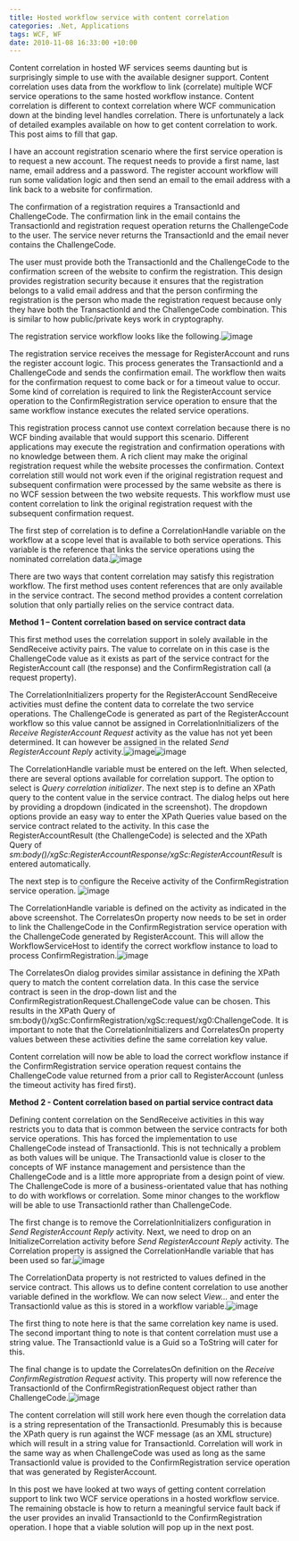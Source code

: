 ```yaml
---
title: Hosted workflow service with content correlation
categories: .Net, Applications
tags: WCF, WF
date: 2010-11-08 16:33:00 +10:00
---
```


Content correlation in hosted WF services seems daunting but is surprisingly simple to use with the available designer support. Content correlation uses data from the workflow to link (correlate) multiple WCF service operations to the same hosted workflow instance. Content correlation is different to context correlation where WCF communication down at the binding level handles correlation. There is unfortunately a lack of detailed examples available on how to get content correlation to work. This post aims to fill that gap.

I have an account registration scenario where the first service operation is to request a new account. The request needs to provide a first name, last name, email address and a password. The register account workflow will run some validation logic and then send an email to the email address with a link back to a website for confirmation. 

<!--more-->

The confirmation of a registration requires a TransactionId and ChallengeCode. The confirmation link in the email contains the TransactionId and registration request operation returns the ChallengeCode to the user. The service never returns the TransactionId and the email never contains the ChallengeCode. 

The user must provide both the TransactionId and the ChallengeCode to the confirmation screen of the website to confirm the registration. This design provides registration security because it ensures that the registration belongs to a valid email address and that the person confirming the registration is the person who made the registration request because only they have both the TransactionId and the ChallengeCode combination. This is similar to how public/private keys work in cryptography.

The registration service workflow looks like the following.![image][0]

The registration service receives the message for RegisterAccount and runs the register account logic. This process generates the TransactionId and a ChallengeCode and sends the confirmation email. The workflow then waits for the confirmation request to come back or for a timeout value to occur. Some kind of correlation is required to link the RegisterAccount service operation to the ConfirmRegistration service operation to ensure that the same workflow instance executes the related service operations.

This registration process cannot use context correlation because there is no WCF binding available that would support this scenario. Different applications may execute the registration and confirmation operations with no knowledge between them. A rich client may make the original registration request while the website processes the confirmation. Context correlation still would not work even if the original registration request and subsequent confirmation were processed by the same website as there is no WCF session between the two website requests. This workflow must use content correlation to link the original registration request with the subsequent confirmation request. 

The first step of correlation is to define a CorrelationHandle variable on the workflow at a scope level that is available to both service operations. This variable is the reference that links the service operations using the nominated correlation data.![image][1]

There are two ways that content correlation may satisfy this registration workflow. The first method uses content references that are only available in the service contract. The second method provides a content correlation solution that only partially relies on the service contract data.

**Method 1 – Content correlation based on service contract data**

This first method uses the correlation support in solely available in the SendReceive activity pairs. The value to correlate on in this case is the ChallengeCode value as it exists as part of the service contract for the RegisterAccount call (the response) and the ConfirmRegistration call (a request property). 

The CorrelationInitializers property for the RegisterAccount SendReceive activities must define the content data to correlate the two service operations. The ChallengeCode is generated as part of the RegisterAccount workflow so this value cannot be assigned in CorrelationInitializers of the _Receive RegisterAccount Request_ activity as the value has not yet been determined. It can however be assigned in the related _Send RegisterAccount Reply_ activity.![image][2]![image][3]

The CorrelationHandle variable must be entered on the left. When selected, there are several options available for correlation support. The option to select is _Query correlation initializer_. The next step is to define an XPath query to the content value in the service contract. The dialog helps out here by providing a dropdown (indicated in the screenshot). The dropdown options provide an easy way to enter the XPath Queries value based on the service contract related to the activity. In this case the RegisterAccountResult (the ChallengeCode) is selected and the XPath Query of _sm:body()/xgSc:RegisterAccountResponse/xgSc:RegisterAccountResult_ is entered automatically.

The next step is to configure the Receive activity of the ConfirmRegistration service operation. ![image][4]

The CorrelationHandle variable is defined on the activity as indicated in the above screenshot. The CorrelatesOn property now needs to be set in order to link the ChallengeCode in the ConfirmRegistration service operation with the ChallengeCode generated by RegisterAccount. This will allow the WorkflowServiceHost to identify the correct workflow instance to load to process ConfirmRegistration.![image][5]

The CorrelatesOn dialog provides similar assistance in defining the XPath query to match the content correlation data. In this case the service contract is seen in the drop-down list and the ConfirmRegistrationRequest.ChallengeCode value can be chosen. This results in the XPath Query of sm:body()/xgSc:ConfirmRegistration/xgSc:request/xg0:ChallengeCode. It is important to note that the CorrelationInitializers and CorrelatesOn property values between these activities define the same correlation key value.

Content correlation will now be able to load the correct workflow instance if the ConfirmRegistration service operation request contains the ChallengeCode value returned from a prior call to RegisterAccount (unless the timeout activity has fired first).

**Method 2 - Content correlation based on partial service contract data**

Defining content correlation on the SendReceive activities in this way restricts you to data that is common between the service contracts for both service operations. This has forced the implementation to use ChallengeCode instead of TransactionId. This is not technically a problem as both values will be unique. The TransactionId value is closer to the concepts of WF instance management and persistence than the ChallengeCode and is a little more appropriate from a design point of view. The ChallengeCode is more of a business-orientated value that has nothing to do with workflows or correlation. Some minor changes to the workflow will be able to use TransactionId rather than ChallengeCode.

The first change is to remove the CorrelationInitializers configuration in _Send RegisterAccount Reply_ activity. Next, we need to drop on an InitializeCorrelation activity before _Send RegisterAccount Reply_ activity. The Correlation property is assigned the CorrelationHandle variable that has been used so far.![image][6]

The CorrelationData property is not restricted to values defined in the service contract. This allows us to define content correlation to use another variable defined in the workflow. We can now select _View…_ and enter the TransactionId value as this is stored in a workflow variable.![image][7]

The first thing to note here is that the same correlation key name is used. The second important thing to note is that content correlation must use a string value. The TransactionId value is a Guid so a ToString will cater for this.

The final change is to update the CorrelatesOn definition on the _Receive ConfirmRegistration Request_ activity. This property will now reference the TransactionId of the ConfirmRegistrationRequest object rather than ChallengeCode.![image][8]

The content correlation will still work here even though the correlation data is a string representation of the TransactionId. Presumably this is because the XPath query is run against the WCF message (as an XML structure) which will result in a string value for TransactionId. Correlation will work in the same way as when ChallengeCode was used as long as the same TransactionId value is provided to the ConfirmRegistration service operation that was generated by RegisterAccount.

In this post we have looked at two ways of getting content correlation support to link two WCF service operations in a hosted workflow service. The remaining obstacle is how to return a meaningful service fault back if the user provides an invalid TransactionId to the ConfirmRegistration operation. I hope that a viable solution will pop up in the next post.

[0]: /files/image_52.png
[1]: /files/image_53.png
[2]: /files/image_54.png
[3]: /files/image_55.png
[4]: /files/image_56.png
[5]: /files/image_57.png
[6]: /files/image_58.png
[7]: /files/image_59.png
[8]: /files/image_60.png
